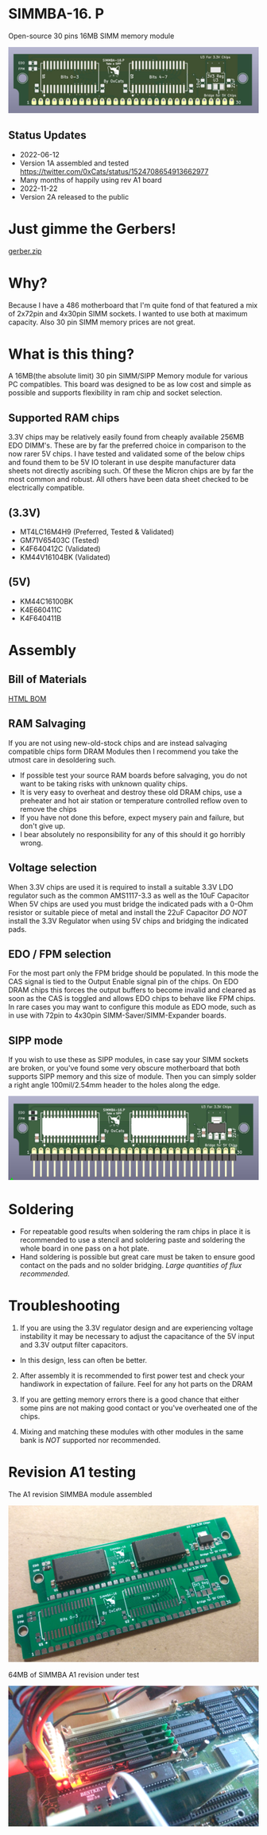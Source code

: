 # SIMMBA-16. P
Open-source 30 pins 16MB SIMM memory module

![16MB_SIPPM_30_A2_front](Images/16MB_SIPPM_30_A2_front.jpg)

## Status Updates
* 2022-06-12
 * Version 1A assembled and tested
 https://twitter.com/0xCats/status/1524708654913662977
 * Many months of happily using rev A1 board
* 2022-11-22
 * Version 2A released to the public

# Just gimme the Gerbers!
[gerber.zip](https://raw.githubusercontent.com/rigred/SIMMBA-16/main/production/gerber.zip)

# Why?
Because I have a 486 motherboard that I'm quite fond of that featured a mix of 2x72pin and 4x30pin SIMM sockets.
I wanted to use both at maximum capacity. Also 30 pin SIMM memory prices are not great.

# What is this thing?
A 16MB(the absolute limit) 30 pin SIMM/SIPP Memory module for various PC compatibles.
This board was designed to be as low cost and simple as possible and supports flexibility in ram chip and socket selection.

## Supported RAM chips

3.3V chips may be relatively easily found from cheaply available 256MB EDO DIMM's.
These are by far the preferred choice in comparison to the now rarer 5V chips.
I have tested and validated some of the below chips and found them to be 5V IO tolerant in use despite manufacturer data sheets not directly ascribing such.
Of these the Micron chips are by far the most common and robust. All others have been data sheet checked to be electrically compatible.
## (3.3V)
 * MT4LC16M4H9 (Preferred, Tested & Validated)
 * GM71V65403C (Tested)
 * K4F640412C (Validated)
 * KM44V16104BK (Validated)
## (5V)
 * KM44C16100BK
 * K4E660411C
 * K4F640411B

# Assembly

## Bill of Materials

[HTML BOM](https://htmlpreview.github.io/?https://raw.githubusercontent.com/rigred/SIMMBA-16/main/bom/ibom.html)

## RAM Salvaging
If you are not using new-old-stock chips and are instead salvaging compatible chips form DRAM Modules then I recommend you take the utmost care in desoldering such.
* If possible test your source RAM boards before salvaging, you do not want to be taking risks with unknown quality chips.
* It is very easy to overheat and destroy these old DRAM chips, use a preheater and hot air station or temperature controlled reflow oven to remove the chips
* If you have not done this before, expect mysery pain and failure, but don't give up.
* I bear absolutely no responsibility for any of this should it go horribly wrong.

## Voltage selection
When 3.3V chips are used it is required to install a suitable 3.3V LDO regulator such as the common AMS1117-3.3 as well as the 10uF Capacitor
When 5V chips are used you must bridge the indicated pads with a 0-Ohm resistor or suitable piece of metal and install the 22uF Capacitor
_DO NOT_ install the 3.3V Regulator when using 5V chips and bridging the indicated pads.

## EDO / FPM selection
For the most part only the FPM bridge should be populated. In this mode the CAS signal is tied to the Output Enable signal pin of the chips.
On EDO DRAM chips this forces the output buffers to become invalid and cleared as soon as the CAS is toggled and allows EDO chips to behave like FPM chips.
In rare cases you may want to configure this module as EDO mode, such as in use with 72pin to 4x30pin SIMM-Saver/SIMM-Expander boards.

## SIPP mode
If you wish to use these as SIPP modules, in case say your SIMM sockets are broken, or you've found some very obscure motherboard that both supports SIPP memory and this size of module. Then you can simply solder a right angle 100mil/2.54mm header to the holes along the edge.

![SIPP_Module](Images/SIPP_Module.jpg)

# Soldering
* For repeatable good results when soldering the ram chips in place it is recommended to use a stencil and soldering paste and soldering the whole board in one pass on a hot plate.
* Hand soldering is possible but great care must be taken to ensure good contact on the pads and no solder bridging. *Large quantities of flux recommended.*

# Troubleshooting

1) If you are using the 3.3V regulator design and are experiencing voltage instability it may be necessary to adjust the capacitance of the 5V input and 3.3V output filter capacitors.
 * In this design, less can often be better.

2) After assembly it is recommended to first power test and check your handiwork in expectation of failure. Feel for any hot parts on the DRAM

3) If you are getting memory errors there is a good chance that either some pins are not making good contact or you've overheated one of the chips.

4) Mixing and matching these modules with other modules in the same bank is _NOT_ supported nor recommended.

# Revision A1 testing

The A1 revision SIMMBA module assembled

![SIMMBA-A1_Assembly](Images/SIMMBA-A1_Assembly.webp)

64MB of SIMMBA A1 revision under test

![SIMMBA-A1_Testing](Images/SIMMBA-A1_Testing.webp)
